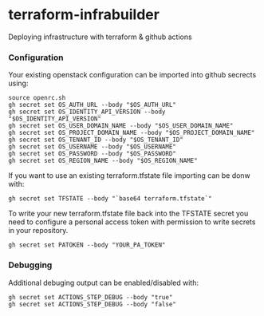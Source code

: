 # terraform-infrabuilder
Deploying infrastructure with terraform & github actions

### Configuration

Your existing openstack configuration can be imported into github secrects using:

```
source openrc.sh 
gh secret set OS_AUTH_URL --body "$OS_AUTH_URL"
gh secret set OS_IDENTITY_API_VERSION --body "$OS_IDENTITY_API_VERSION"
gh secret set OS_USER_DOMAIN_NAME --body "$OS_USER_DOMAIN_NAME"
gh secret set OS_PROJECT_DOMAIN_NAME --body "$OS_PROJECT_DOMAIN_NAME"
gh secret set OS_TENANT_ID --body "$OS_TENANT_ID"
gh secret set OS_USERNAME --body "$OS_USERNAME"
gh secret set OS_PASSWORD --body "$OS_PASSWORD"
gh secret set OS_REGION_NAME --body "$OS_REGION_NAME"
```

If you want to use an existing terraform.tfstate file importing can be donw with:

```
gh secret set TFSTATE --body "`base64 terraform.tfstate`"
```

To write your new terraform.tfstate file back into the TFSTATE secret you need to configure a personal access token with permission to write secrets in your repository. 

```
gh secret set PATOKEN --body "YOUR_PA_TOKEN"
```

### Debugging

Additional debuging output can be enabled/disabled with:

```
gh secret set ACTIONS_STEP_DEBUG --body "true"
gh secret set ACTIONS_STEP_DEBUG --body "false"
```